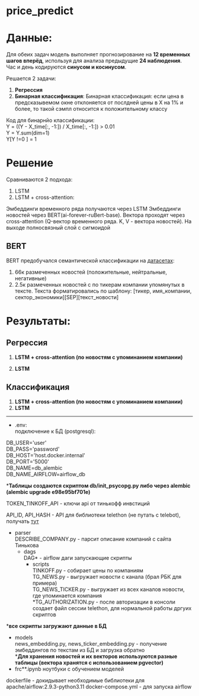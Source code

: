 # price_predict

# Данные:
Для обеих задач модель выполняет прогнозирование на **12 временных шагов вперёд**, используя для анализа предыдущие **24 наблюдения**.<br>
Час и день кодируются **синусом и косинусом**.

Решается 2 задачи:
1. **Регрессия**
2. **Бинарная классификация**:
Бинарная классификация: если цена в предсказывемом окне отклоняется от послдней цены в X на 1% и более, то такой сэмпл относится к положительному классу

Код для бинарнйо классификации:<br>
Y = ((Y - X_time[:, -1:]) / X_time[:, -1:]) > 0.01<br>
Y = Y.sum(dim=1)<br>
Y[Y !=0 ] = 1

# Решение
Сравниваются 2 подхода:
1. LSTM 
2. LSTM + cross-attention:

Эмбеддинги временного ряда получаются через LSTM Эмбеддинги новостей через BERT(ai-forever-ruBert-base). Вектора проходят через cross-attention (Q-вектор временного ряда. K, V - вектора новостей). На выходе полносвязный слой с сигмоидой

## BERT
BERT предобучался семантической классификации на [датасетах](https://www.kaggle.com/datasets/mikezz11/telegram-financial-sentiment-ru):

1. 66к размеченных новостей (положительные, нейтральные, негативные)
2. 2.5к размеченных новостей с по тикерам компании упомянутых в тексте. Текста форматировались по шаблону: [тикер, имя_компании, сектор_экономики][SEP][текст_новости] 
   
# Результаты:
## Регрессия
1. **LSTM + cross-attention (по новостям с упоминанием компании)**

2. **LSTM**
## Классификация
1. **LSTM + cross-attention (по новостям с упоминанием компании)**
2. **LSTM**

---
- .env:<br>
подключение к БД (postgresql):

DB_USER='user'<br>
DB_PASS='password'<br>
DB_HOST='host.docker.internal'<br>
DB_PORT='5000'<br>
DB_NAME=db_alembic<br>
DB_NAME_AIRFLOW=airflow_db<br>

***Таблицы создаются скриптом db/init_psycopg.py либо через alembic (alembic upgrade e98e95bf701e)**

TOKEN_TINKOFF_API - ключи api от тинькофф инвстиций

API_ID, API_HASH - API для библиотеки telethon (не путать с telebot), получать [тут](https://my.telegram.org/auth?to=%3Fspm%3Da2ty_o01.29997173.0.0.7fdfc921LNM7KH)

- parser<br>
DESCRIBE_COMPANY.py - парсит описание компаний с сайта Тинькова<br>
  - dags<br>
    DAG* - airflow даги запускающие скрипты
    - scripts<br>
        TINKOFF.py - собирает цены по компаниям<br>
        TG_NEWS.py - выгружает новости с канала (брал РБК для примера)<br>
        TG_NEWS_TICKER.py - выгружает из всех каналов новости, где упоминается компания<br>
        *TG_AUTHORIZATION.py - после авторизации в консоли создает файл сессии telethon, для нормальной работы дргуих скриптов 

***все скрипты загружают данные в БД**
- models<br>
news_embedding.py, news_ticker_embedding.py - получение эмбеддингов по текстам из БД и загрузка обратно<br>
***Для хранения новостей и их векторов используются разные таблицы (вектора хранятся с использованием pgvector)**
- frc**.ipynb ноутбуки с обучением моделей

dockerfile - докидывает необходимые библиотеки для apache/airflow:2.9.3-python3.11
docker-compose.yml - для запуска airflow
